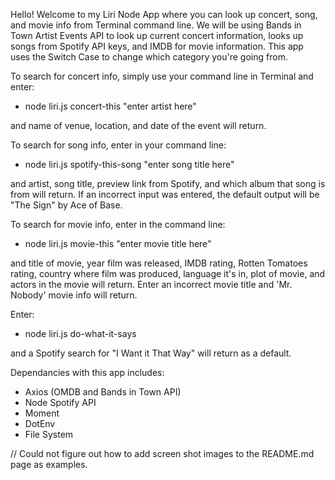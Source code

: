 Hello! Welcome to my Liri Node App where you can look up concert, song, and movie info from Terminal command line. We will be using Bands in Town Artist Events API to look up current concert information, looks up songs from Spotify API keys, and IMDB for movie information. This app uses the Switch Case to change which category you're going from.

To search for concert info, simply use your command line in Terminal and enter: 
- node liri.js concert-this "enter artist here" 

and name of venue, location, and date of the event will return.

To search for song info, enter in your command line: 
- node liri.js spotify-this-song "enter song title here" 

and artist, song title, preview link from Spotify, and which album that song is from will return. If an incorrect input was entered, the default output will be "The Sign" by Ace of Base.

To search for movie info, enter in the command line: 
- node liri.js movie-this "enter movie title here"

and title of movie, year film was released, IMDB rating, Rotten Tomatoes rating, country where film was produced, language it's in, plot of movie, and actors in the movie will return. Enter an incorrect movie title and 'Mr. Nobody' movie info will return.


Enter: 
- node liri.js do-what-it-says 

and a Spotify search for "I Want it That Way" will return as a default.



Dependancies with this app includes:
- Axios (OMDB and Bands in Town API)
- Node Spotify API
- Moment
- DotEnv
- File System

// Could not figure out how to add screen shot images to the README.md page as examples.